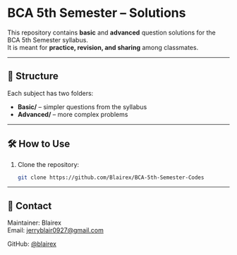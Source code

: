 # BCA 5th Semester – Solutions

This repository contains **basic** and **advanced** question solutions for the BCA 5th Semester syllabus.  
It is meant for **practice, revision, and sharing** among classmates.

---

## 📂 Structure
Each subject has two folders:
- **Basic/** – simpler questions from the syllabus
- **Advanced/** – more complex problems

---

## 🛠 How to Use
1. Clone the repository:
   ```bash
   git clone https://github.com/Blairex/BCA-5th-Semester-Codes

---

## 📧 Contact
Maintainer: Blairex  
Email: jerryblair0927@gmail.com

GitHub: [@blairex](https://github.com/blairex)
